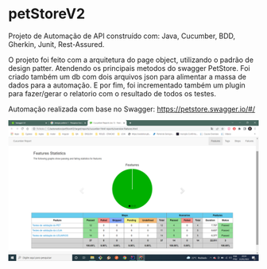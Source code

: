 # petStoreV2
Projeto de Automação de API construído com: Java, Cucumber, BDD, Gherkin, Junit, Rest-Assured.

O projeto foi feito com a arquitetura do page object, utilizando o padrão de design patter.
Atendendo os principais metodos do swagger PetStore.
Foi criado também um db com dois arquivos json para alimentar a massa de dados para a automação.
E por fim, foi incrementado também um plugin para fazer/gerar o relatorio com o resultado de todos os testes.

Automação realizada com base no Swagger:
https://petstore.swagger.io/#/

![img.png](img.png)
